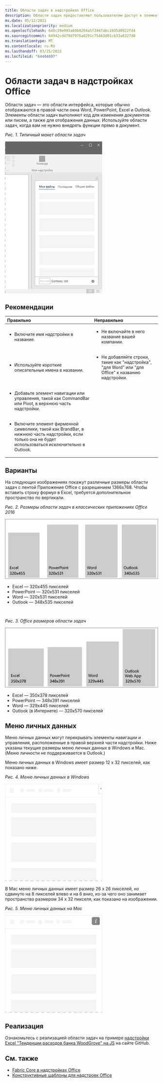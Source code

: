```yaml
---
title: Области задач в надстройках Office
description: Области задач предоставляют пользователям доступ к элементам управления интерфейсом, которые выполняют код для изменения документов или сообщений электронной почты, а также для отображения данных из источника данных.
ms.date: 05/12/2021
ms.localizationpriority: medium
ms.openlocfilehash: 640c39e993a69b0204a5f3447abc1935d0922fd4
ms.sourcegitcommit: 64942cdd79d7976a0291c75463d01cb33a8327d8
ms.translationtype: MT
ms.contentlocale: ru-RU
ms.lasthandoff: 03/25/2022
ms.locfileid: "64404697"
---
```

# <a name="task-panes-in-office-add-ins"></a>Области задач в надстройках Office

Области задач — это области интерфейса, которые обычно отображаются в правой части окна Word, PowerPoint, Excel и Outlook. Элементы области задач выполняют код для изменения документов или писем, а также для отображения данных. Используйте области задач, когда вам не нужно внедрять функции прямо в документ.

*Рис. 1. Типичный макет области задач*

![На рисунке отображается типичная макет области задач с вкладки разделов в верхней части, логотип компании и имя компании в левом нижнем ряду и значок параметров в правом нижнем ряду.](../images/overview-with-app-task-pane.png)

## <a name="best-practices"></a>Рекомендации

|Правильно|Неправильно|
|:-----|:--------|
|<ul><li>Включите имя надстройки в название.</li></ul>|<ul><li>Не включайте в него название вашей компании.</li></ul>|
|<ul><li>Используйте короткие описательные имена в названии.</li></ul>|<ul><li>Не добавляйте строки, такие как "надстройка", "для Word" или "для Office" к названию надстройки.</li></ul>|
|<ul><li>Добавьте элемент навигации или управления, такой как CommandBar или Pivot, в верхнюю часть надстройки.</li></ul>||
|<ul><li>Включите элемент фирменной символики, такой как BrandBar, в нижнюю часть надстройки, если только она не будет использоваться исключительно в Outlook.</li></ul>||

## <a name="variants"></a>Варианты

На следующих изображениях покажут различные размеры области задач с лентой Приложение Office с разрешением 1366x768. Чтобы вставить строку формул в Excel, требуется дополнительное пространство по вертикали.  

*Рис. 2. Размеры области задач в классических приложениях Office 2016*

![Схема с отображением размеров области задач рабочего стола с разрешением 1366x768.](../images/office-2016-taskpane-sizes.png)

- Excel — 320x455 пикселей
- PowerPoint — 320x531 пикселей
- Word — 320x531 пикселей
- Outlook — 348x535 пикселей

<br/>

*Рис. 3. Office размеров области задач*

![Схема с отображением размеров области задач с разрешением 1366x768.](../images/office-365-taskpane-sizes.png)

- Excel — 350x378 пикселей
- PowerPoint — 348x391 пикселей
- Word — 329x445 пикселей
- Outlook (в Интернете) — 320x570 пикселей

## <a name="personality-menu"></a>Меню личных данных

Меню личных данных могут перекрывать элементы навигации и управления, расположенные в правой верхней части надстройки. Ниже указаны текущие размеры меню личных данных в Windows и Mac. (Меню личности не поддерживается в Outlook.)

Меню личных данных в Windows имеет размер 12 x 32 пикселей, как показано ниже.

*Рис. 4. Меню личных данных в Windows*

![Схема, показывающая меню личности на Windows рабочем столе.](../images/personality-menu-win.png)

В Mac меню личных данных имеет размер 26 x 26 пикселей, но сдвинуто на 8 пикселей влево и на 6 вниз, из-за чего оно занимает пространство размером 34 x 32 пикселя, как показано на изображении.

*Рис. 5. Меню личных данных на Mac*

![Схема, показывающая меню личности на рабочем столе Mac.](../images/personality-menu-mac.png)

## <a name="implementation"></a>Реализация

Ознакомьтесь с реализацией области задач на примере [надстройки Excel "Тенденции расходов банка WoodGrove" на JS](https://github.com/OfficeDev/Excel-Add-in-WoodGrove-Expense-Trends) на сайте GitHub.

## <a name="see-also"></a>См. также

- [Fabric Core в надстройках Office](fabric-core.md)
- [Конструктивные шаблоны для надстроек Office](../design/ux-design-pattern-templates.md)
